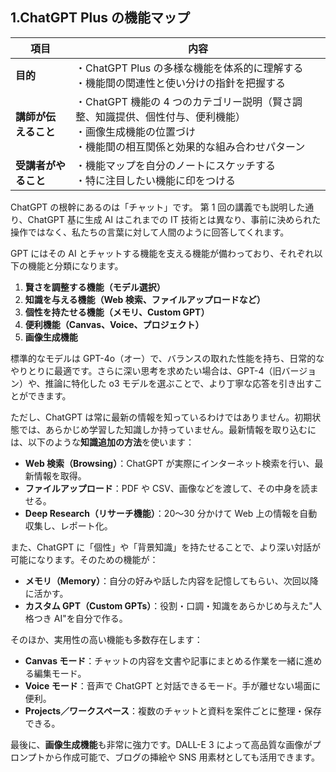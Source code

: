 ## 1.ChatGPT Plus の機能マップ

| 項目                 | 内容                                                                                                                                                          |
| -------------------- | ------------------------------------------------------------------------------------------------------------------------------------------------------------- |
| **目的**             | ・ChatGPT Plus の多様な機能を体系的に理解する<br>・機能間の関連性と使い分けの指針を把握する                                                                   |
| **講師が伝えること** | ・ChatGPT 機能の 4 つのカテゴリー説明（賢さ調整、知識提供、個性付与、便利機能）<br>・画像生成機能の位置づけ<br>・機能間の相互関係と効果的な組み合わせパターン |
| **受講者がやること** | ・機能マップを自分のノートにスケッチする<br>・特に注目したい機能に印をつける                                                                                  |

ChatGPT の根幹にあるのは「チャット」です。 第 1 回の講義でも説明した通り、ChatGPT 基に生成 AI はこれまでの IT 技術とは異なり、事前に決められた操作ではなく、私たちの言葉に対して人間のように回答してくれます。

GPT にはその AI とチャットする機能を支える機能が備わっており、それぞれ以下の機能と分類になります。

1. **賢さを調整する機能（モデル選択）**
2. **知識を与える機能（Web 検索、ファイルアップロードなど）**
3. **個性を持たせる機能（メモリ、Custom GPT）**
4. **便利機能（Canvas、Voice、プロジェクト）**
5. **画像生成機能**

標準的なモデルは GPT-4o（オー）で、バランスの取れた性能を持ち、日常的なやりとりに最適です。さらに深い思考を求めたい場合は、GPT-4（旧バージョン）や、推論に特化した o3 モデルを選ぶことで、より丁寧な応答を引き出すことができます。

ただし、ChatGPT は常に最新の情報を知っているわけではありません。初期状態では、あらかじめ学習した知識しか持っていません。最新情報を取り込むには、以下のような**知識追加の方法**を使います：

-   **Web 検索（Browsing）**：ChatGPT が実際にインターネット検索を行い、最新情報を取得。
-   **ファイルアップロード**：PDF や CSV、画像などを渡して、その中身を読ませる。
-   **Deep Research（リサーチ機能）**：20〜30 分かけて Web 上の情報を自動収集し、レポート化。

また、ChatGPT に「個性」や「背景知識」を持たせることで、より深い対話が可能になります。そのための機能が：

-   **メモリ（Memory）**：自分の好みや話した内容を記憶してもらい、次回以降に活かす。
-   **カスタム GPT（Custom GPTs）**：役割・口調・知識をあらかじめ与えた"人格つき AI"を自分で作る。

そのほか、実用性の高い機能も多数存在します：

-   **Canvas モード**：チャットの内容を文書や記事にまとめる作業を一緒に進める編集モード。
-   **Voice モード**：音声で ChatGPT と対話できるモード。手が離せない場面に便利。
-   **Projects／ワークスペース**：複数のチャットと資料を案件ごとに整理・保存できる。

最後に、**画像生成機能**も非常に強力です。DALL-E 3 によって高品質な画像がプロンプトから作成可能で、ブログの挿絵や SNS 用素材としても活用できます。
